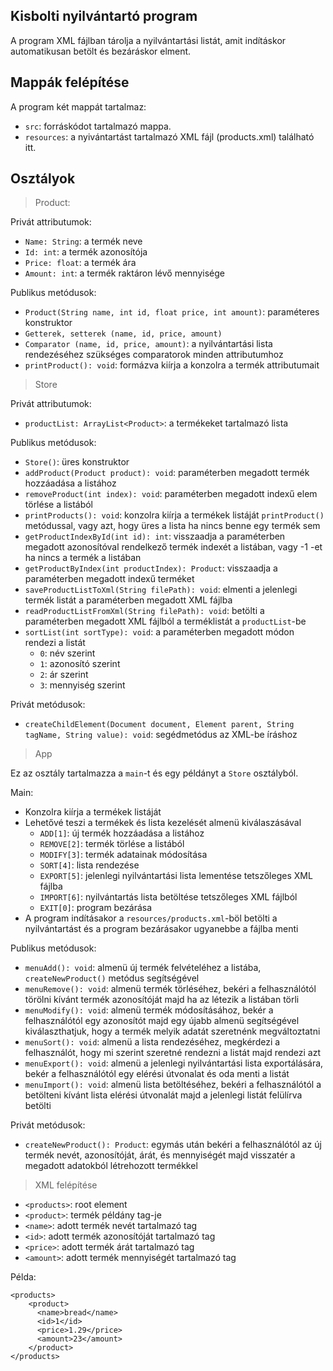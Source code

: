 ## Kisbolti nyilvántartó program

A program XML fájlban tárolja a nyilvántartási listát, amit indításkor automatikusan betölt és bezáráskor elment.  

## Mappák felépítése

A program két mappát tartalmaz:

- `src`: forráskódot tartalmazó mappa.
- `resources`: a nyivántartást tartalmazó XML fájl (products.xml) található itt.

## Osztályok
>Product: 

Privát attributumok:
- `Name: String`: a termék neve
- `Id: int`: a termék azonosítója
- `Price: float`: a termék ára
- `Amount: int`: a termék raktáron lévő mennyisége

Publikus metódusok:
- `Product(String name, int id, float price, int amount)`: paraméteres konstruktor
- `Getterek, setterek (name, id, price, amount)`
- `Comparator (name, id, price, amount)`: a nyilvántartási lista rendezéséhez szükséges comparatorok minden attributumhoz
- `printProduct(): void`: formázva kiírja a konzolra a termék attributumait


>Store

Privát attributumok:
- `productList: ArrayList<Product>`: a termékeket tartalmazó lista

Publikus metódusok:
- `Store()`: üres konstruktor
- `addProduct(Product product): void`: paraméterben megadott termék hozzáadása a listához
- `removeProduct(int index): void`: paraméterben megadott indexű elem törlése a listából
- `printProducts(): void`: konzolra kiírja a termékek listáját `printProduct()` metódussal, vagy azt, hogy üres a lista ha nincs benne egy termék sem
- `getProductIndexById(int id): int`: visszaadja a paraméterben megadott azonosítóval rendelkező termék indexét a listában, vagy -1 -et ha nincs a termék a listában 
- `getProductByIndex(int productIndex): Product`: visszaadja a paraméterben megadott indexű terméket
- `saveProductListToXml(String filePath): void`: elmenti a jelenlegi termék listát a paraméterben megadott XML fájlba
- `readProductListFromXml(String filePath): void`: betölti a paraméterben megadott XML fájlból a terméklistát a `productList`-be
- `sortList(int sortType): void`: a paraméterben megadott módon rendezi a listát
  - `0`: név szerint
  - `1`: azonosító szerint
  - `2`: ár szerint
  - `3`: mennyiség szerint

Privát metódusok:
- `createChildElement(Document document, Element parent, String tagName, String value): void`: segédmetódus az XML-be íráshoz


>App

Ez az osztály tartalmazza a `main`-t és egy példányt a `Store` osztályból.

Main:
- Konzolra kiírja a termékek listáját
- Lehetővé teszi a termékek és lista kezelését almenü kiválaszásával
  - `ADD[1]`: új termék hozzáadása a listához
  - `REMOVE[2]`: termék törlése a listából
  - `MODIFY[3]`: termék adatainak módosítása
  - `SORT[4]`: lista rendezése
  - `EXPORT[5]`: jelenlegi nyilvántartási lista lementése tetszőleges XML fájlba
  - `IMPORT[6]`: nyilvántartás lista betöltése tetszőleges XML fájlból
  - `EXIT[0]`: program bezárása
- A program indításakor a `resources/products.xml`-böl betölti a nyilvántartást és a program bezárásakor ugyanebbe a fájlba menti

Publikus metódusok:
- `menuAdd(): void`: almenü új termék felvételéhez a listába, `createNewProduct()` metódus segítségével 
- `menuRemove(): void`: almenü termék törléséhez, bekéri a felhasználótól törölni kívánt termék azonosítóját majd ha az létezik a listában törli
- `menuModify(): void`: almenü termék módosításához, bekér a felhasználótól egy azonosítót majd egy újabb almenü segítségével kiválaszthatjuk, hogy a termék melyik adatát szeretnénk megváltoztatni 
- `menuSort(): void`: almenü a lista rendezéséhez, megkérdezi a felhasználót, hogy mi szerint szeretné rendezni a listát majd rendezi azt
- `menuExport(): void`: almenü a jelenlegi nyilvántartási lista exportálására, bekér a felhasználótól egy elérési útvonalat és oda menti a listát
- `menuImport(): void`: almenü lista betöltéséhez, bekéri a felhasználótól a betölteni kívánt lista elérési útvonalát majd a jelenlegi listát felülírva betölti

Privát metódusok:
- `createNewProduct(): Product`: egymás után bekéri a felhasználótól az új termék nevét, azonosítóját, árát, és mennyiségét majd visszatér a megadott adatokból létrehozott termékkel


>XML felépítése
- `<products>`: root element
- `<product>`: termék példány tag-je
- `<name>`: adott termék nevét tartalmazó tag 
- `<id>`: adott termék azonosítóját tartalmazó tag 
- `<price>`: adott termék árát tartalmazó tag 
- `<amount>`: adott termék mennyiségét tartalmazó tag
 
Példa:
 
 
    <products>
        <product>
          <name>bread</name>
          <id>1</id>
          <price>1.29</price>
          <amount>23</amount>
        </product>
    </products>
 
